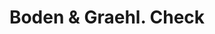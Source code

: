 ---
doi: 10.7916/D81C3811
date_other: '1900'
date_other_textual: 1900-1910
form: printed ephemera
genre:
- Checks (bank checks)
name:
- Boden & Graehl
object_in_context_url: https://biggert.cul.columbia.edu/items/view/ave_biggert_01716
subject_hierarchical_geographic:
- Brigham, Utah, United States
subject_name:
- Boden & Graehl
title: Boden & Graehl. Check
sort_title: Boden & Graehl. Check
call_number: ave_biggert_01716
coordinates:
- 41.51027777777778,-112.015
pid: ave_biggert_01716
identifiers: ave_biggert_01716
thumbnail: https://derivativo-1.library.columbia.edu/iiif/2/ldpd:490722/full/!256,256/0/native.jpg
permalink: /biggert/ave_biggert_01716/
layout: iiif-image-page
---
